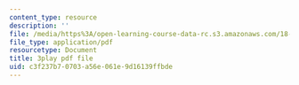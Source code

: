 ```yaml
---
content_type: resource
description: ''
file: /media/https%3A/open-learning-course-data-rc.s3.amazonaws.com/18-06sc-linear-algebra-fall-2011/c3f237b70703a56e061e9d16139ffbde_HEQuN0QELSQ.pdf
file_type: application/pdf
resourcetype: Document
title: 3play pdf file
uid: c3f237b7-0703-a56e-061e-9d16139ffbde
---
```

